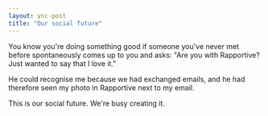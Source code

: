 ```yaml
---
layout: ync-post
title: "Our social future"
---
```


You know you're doing something good if someone you've never met before spontaneously comes up to
you and asks: "Are you with Rapportive? Just wanted to say that I love it."

He could recognise me because we had exchanged emails, and he had therefore seen my photo in
Rapportive next to my email.

This is our social future. We're busy creating it.
